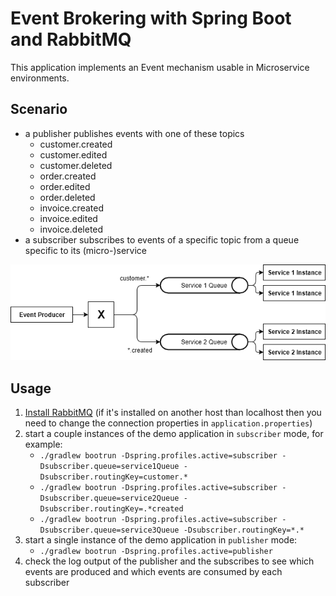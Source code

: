 # Event Brokering with Spring Boot and RabbitMQ
 
This application implements an Event mechanism usable in Microservice environments. 

## Scenario

* a publisher publishes events with one of these topics
  * customer.created
  * customer.edited
  * customer.deleted
  * order.created
  * order.edited
  * order.deleted
  * invoice.created
  * invoice.edited
  * invoice.deleted
* a subscriber subscribes to events of a specific topic from 
  a queue specific to its (micro-)service 
  
![Event scenario](eventing_amqp.png)

## Usage

1. [Install RabbitMQ](https://www.rabbitmq.com/download.html) (if it's installed on another
host than localhost then you need to change the connection properties in `application.properties`)
1. start a couple instances of the demo application in `subscriber` mode, for example:
   * `./gradlew bootrun -Dspring.profiles.active=subscriber -Dsubscriber.queue=service1Queue -Dsubscriber.routingKey=customer.*`
   * `./gradlew bootrun -Dspring.profiles.active=subscriber -Dsubscriber.queue=service2Queue -Dsubscriber.routingKey=.*created`
   * `./gradlew bootrun -Dspring.profiles.active=subscriber -Dsubscriber.queue=service3Queue -Dsubscriber.routingKey=*.*`
1. start a single instance of the demo application in `publisher` mode:
   * `./gradlew bootrun -Dspring.profiles.active=publisher`
1. check the log output of the publisher and the subscribes to see which events are produced and which events
   are consumed by each subscriber

